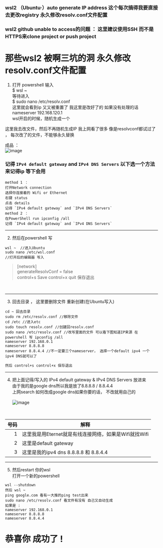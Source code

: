  ### wsl2 （Ubuntu·）auto generate IP address 这个每次搞得我要直接去更改registry 永久修改resolv.conf文件配置
 ### wsl2 github unable to access的问题 ： 这里建议使用SSH 而不是HTTPS来clone project or push project 

<h1>那些wsl2 被啊三坑的洞 永久修改resolv.conf文件配置</h1>

1. 打开 powershell 输入  
$ wsl ~ <br/>
等待进入 <br/>
$ sudo nano /etc/resolv.conf<br/>
这里就会看到ip 又又被重置了 我这里是改好了的 如果没有处理的话<br/>
nameserver 192.168.120.1 <br/>
wsl开启的时候，随机生成一个<br/>

这里我去改文件，然后不再随机生成IP 我上网看了很多 像是resolvconf都试过了 ， 每次改了的文件，不能够永久替换<br/>

成品 ：<br/>
![image](https://user-images.githubusercontent.com/49250073/229793865-15be613c-aff9-427f-b744-4212bbf3e936.png)<br/>

### 记得 `IPv4 default gateway` and `IPv4 DNS Servers` 以下选一个方法来记得ip 等下会用<br/>
```
method 1 ：
打开Network connection 
选择你连接着的 Wifi or Ethernet 
右键 status
点击 details
记得 `IPv4 default gateway` and `IPv4 DNS Servers`
method 2 ：
在PowerShell run ipconfig /all
记得 `IPv4 default gateway` and `IPv4 DNS Servers`

```
---
2. 然后在powershell 写 
```
wsl ~  //进入Ubuntu
sudo nano /etc/wsl.conf
//打开后的编辑器 写入
```

> [network] <br/>
> generateResolvConf = false <br/>
> control+s Save control+x quit 保存退出
<br/>

---

3. 回去目录 ， 这里要删除文件 重新创建(在Ubuntu写入)
```
cd ~ 回去目录
sudo rm /etc/resolv.conf //移除文件
cd /etc //进入etc
sudo touch resolv.conf //创建回resolv.conf
sudo nano /etc/resolv.conf //改写里面的文件 可以看下图知道IP来源 在powershell 写 ipconfig /all
nameserver 192.168.0.1 
nameserver 8.8.8.8
nameserver 8.8.4.4 //不一定要三个nameserver， 选择一个default ipv4 一个ipv4 DNS就可以了

然后 control+s control+x 保存退出
```
---

4. 把上面记得/写入的 IPv4 default gateway & IPv4 DNS Servers 放进来 <br/>
由于我的是google dns所以我是放了8.8.8.8 / 8.8.4.4 <br/>
上网search 如何改成google dns如果你要的话， 不改就用自己的<br/><br/>
![image](https://user-images.githubusercontent.com/49250073/229799862-800cb133-3d70-4f94-a701-d8757cd8ee02.png)
<br/>

| 号码 |  解释           
|-----:|---------------
|     1|   这里我是用Eternet就是有线连接网络，如果是Wifi就找Wifi            
|     2|   这里是default gateway            
|     3|   这里是我的ipv4 dns 8.8.8.8 和 8.8.4.4            
---

5. 然后restart 你的wsl <br/>
打开一个新的powershell 
```
wsl --shutdown
然后 wsl ~
ping google.com 看有一大推的ping test出来
sudo nano /etc/resolv.conf 看文件有没有 自己又自动生成
如果是 :
nameserver 192.168.0.1 
nameserver 8.8.8.8
nameserver 8.8.4.4 
```
# 恭喜你 成功了 !
